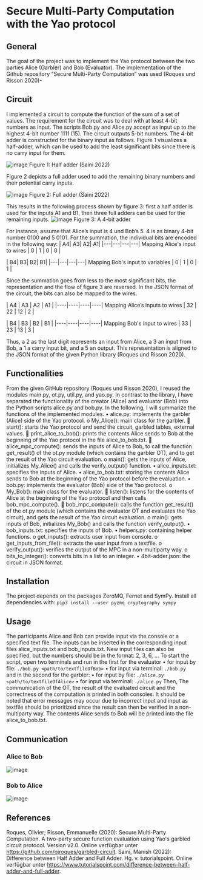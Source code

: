 # Secure Multi-Party Computation with the Yao protocol
## General
The goal of the project was to implement the Yao protocol between the two parties Alice (Garbler) and Bob (Evaluator). The implementation of the Github repository “Secure Multi-Party Computation” was used (Roques und Risson 2020)-

## Circuit
I implemented a circuit to compute the function of the sum of a set of values. The requirement for the circuit was to deal with at least 4-bit numbers as input. The scripts Bob.py and Alice.py accept as input up to the highest 4-bit number 1111  (15). The circuit outputs 5-bit numbers. 
The 4-bit adder is constructed for the binary input as follows. Figure 1 visualizes a half-adder, which can be used to add the least significant bits since there is no carry input for them.

![image](https://github.com/maikfichtenkamm/yaoprotocol/assets/62957774/0993a18c-a39f-4b7c-8b12-7cf976d24411)
Figure 1: Half adder (Saini 2022) 

Figure 2 depicts a full adder used to add the remaining binary numbers and their potential carry inputs.
 
![image](https://github.com/maikfichtenkamm/yaoprotocol/assets/62957774/12a0c570-1f8b-426a-b516-7e7a1b14284c)
Figure 2: Full adder (Saini 2022)

This results in the following process shown by figure 3: first a half adder is used for the inputs A1 and B1, then three full adders can be used for the remaining inputs.
 ![image](https://github.com/maikfichtenkamm/yaoprotocol/assets/62957774/9248dae0-e325-4b6d-abb6-c444bf39aead)
Figure 3: A 4-bit adder

For instance, assume that Alice’s input is 4 und Bob’s 5. 4 is as binary 4-bit number 0100 and 5 0101. For the summation, the individual bits are encoded in the following way:
| A4| A3| A2| A1|
|---|---|---|---| Mapping Alice's input to wires
| 0 | 1 | 0 | 0 |

| B4| B3| B2| B1|
|---|---|---|---| Mapping Bob's input to variables
| 0 | 1 | 0 | 1 |

Since the summation goes from less to the most significant bits, the representation and the flow of figure 3 are reversed. In the JSON format of the circuit, the bits can also be mapped to the wires.

| A4 | A3 | A2 | A1 |
|----|----|----|----| Mapping Alice’s inputs to wires
| 32 | 22 | 12 | 2  |

| B4 | B3 | B2 | B1 |
|----|----|----|----| Mapping Bob's input to wires
| 33 | 23 | 13 | 3  |

Thus, a 2 as the last digit represents an input from Alice, a 3 an input from Bob, a 1 a carry input bit, and a 5 an output. This representation is aligned to the JSON format of the given Python library (Roques und Risson 2020).

## Functionalities
From the given GitHub repository (Roques und Risson 2020), I reused the modules main.py, ot.py, util.py, and yao.py. In contrast to the library, I have separated the functionality of the creator (Alice) and evaluator (Bob) into the Python scripts alice.py and bob.py. In the following, I will summarize the functions of the implemented modules. 
•	alice.py: implements the garbler (Alice) side of the Yao protocol.
o	My_Alice(): main class for the garbler.
	start(): starts the Yao protocol and send the circuit, garbled tables, external values.
	print_alice_to_bob(): prints the contents Alice sends to Bob at the beginning of the Yao protocol in the file alice_to_bob.txt.
	alice_mpc_compute(): sends the inputs of Alice to Bob, to call the function get_result() of the ot.py module (which contains the garbler OT), and to get the result of the Yao circuit evaluation.
o	main(): gets the inputs of Alice, initializes My_Alice() and calls the verify_output() function.
•	alice_inputs.txt: specifies the inputs of Alice.
•	alice_to_bob.txt: storing the contents Alice sends to Bob at the beginning of the Yao protocol before the evaluation.
•	bob.py: implements the evaluator (Bob) side of the Yao protocol.
o	My_Bob(): main class for the evaluator.
	listen(): listens for the contents of Alice at the beginning of the Yao protocol and then calls bob_mpc_compute().
	bob_mpc_compute(): calls the function get_result() of the ot.py module (which contains the evaluator OT and evaluates the Yao circuit), and gets the result of the Yao circuit evaluation.
o	main(): gets inputs of Bob, initializes My_Bob() and calls the function verify_output().
•	bob_inputs.txt: specifies the inputs of Bob.
•	helpers.py: containing helper functions.
o	get_inputs(): extracts user input from console.
o	get_inputs_from_file(): extracts the user input from a textfile.
o	verify_output(): verifies the output of the MPC in a non-multiparty way.
o	bits_to_integer(): converts bits in a list to an integer.
•	4bit-adder.json: the circuit in JSON format.

## Installation
The project depends on the packages ZeroMQ, Fernet and SymPy. Install all dependencies with:
```pip3 install --user pyzmq cryptography sympy```

## Usage
The participants Alice and Bob can provide input via the console or a specified text file. The inputs can be inserted in the corresponding input files alice_inputs.txt and bob_inputs.txt. New input files can also be specified, but the numbers should be in the format: 2, 3, 6, …
To start the script, open two terminals and run in the first for the evaluator
•	for input by file: ```./bob.py <path/to/textfileOfBob>```
•	for input via terminal: ```./bob.py ```
and in the second for the garbler:
•	for input by file: ```./alice.py <path/to/textfileOfAlice>```
•	for input via terminal: ```./alice.py```
Then, The communication of the OT, the result of the evaluated circuit and the correctness of the computation is printed in both consoles. It should be noted that error messages may occur due to incorrect input and input as textfile should be prioritized since the result can then be verified in a non-multiparty way. The contents Alice sends to Bob will be printed into the file alice_to_bob.txt.

## Communication
### Alice to Bob
![image](https://github.com/maikfichtenkamm/yaoprotocol/assets/62957774/8725b692-10eb-4c23-a734-e30e3f00be16)
### Bob to Alice
![image](https://github.com/maikfichtenkamm/yaoprotocol/assets/62957774/c13320bc-b766-4024-83f5-fb3725cdf9bb)

## References

Roques, Olivier; Risson, Emmanuelle (2020): Secure Multi-Party Computation. A two-party secure function evaluation using Yao's garbled circuit protocol. Version v2.0. Online verfügbar unter https://github.com/ojroques/garbled-circuit.
Saini, Manish (2022): Difference between Half Adder and Full Adder. Hg. v. tutorialspoint. Online verfügbar unter https://www.tutorialspoint.com/difference-between-half-adder-and-full-adder.


